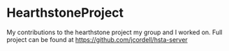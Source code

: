 # HearthstoneProject
My contributions to the hearthstone project my group and I worked on. Full project can be found at https://github.com/jcordell/hsta-server
